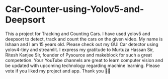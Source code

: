 # Car-Counter-using-Yolov5-and-Deepsort

This a project for Tracking and Counting Cars. I have used yolov5 and
deepsort to detect, track and count the cars on the given video. My name
is Ishaan and I am 15 years old. Please check out my GUI Car detector using yolov4-tiny and
streamlit. I express my gratitude to Murtuza Hassan Sir, Ritesh Kanjee 
Sir, founder of Pysource and makeblock for such a great competetion. 
Your YouTube channels are great to learn computer vision and be
updated with upcoming technology regarding machine learning. 
Please vote if you liked my project and app. 
Thank you 🙏🙏
